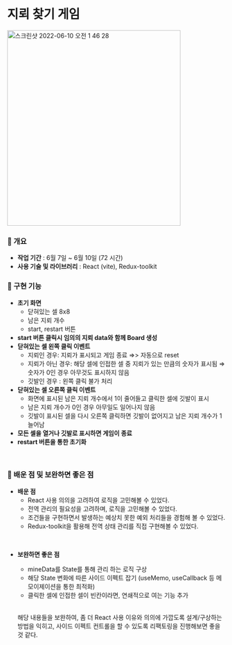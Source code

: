 # 지뢰 찾기 게임

<img width="400" height = "450" alt="스크린샷 2022-06-10 오전 1 46 28" src="https://user-images.githubusercontent.com/98930796/172900871-8b4683be-7f76-4277-816c-0f9fd92899ea.png">

<br/>

### 📍 개요

- **작업 기간** : 6월 7일 ~ 6월 10일 (72 시간)
- **사용 기술 및 라이브러리** : React (vite), Redux-toolkit

### 📍 구현 기능

- **초기 화면**
  - 닫혀있는 셀 8x8
  - 남은 지뢰 개수
  - start, restart 버튼
- **start 버튼 클릭시 임의의 지뢰 data와 함께 Board 생성**
- **닫혀있는 셀 왼쪽 클릭 이벤트**
  - 지뢰인 경우: 지뢰가 표시되고 게임 종료 ⇒> 자동으로 reset
  - 지뢰가 아닌 경우: 해당 셀에 인접한 셀 중 지뢰가 있는 만큼의 숫자가 표시됨 ⇒ 숫자가 0인 경우 아무것도 표시하지 않음
  - 깃발인 경우 : 왼쪽 클릭 불가 처리
- **닫혀있는 셀 오른쪽 클릭 이벤트**
  - 화면에 표시된 남은 지뢰 개수에서 1이 줄어들고 클릭한 셀에 깃발이 표시
  - 남은 지뢰 개수가 0인 경우 아무일도 일어나지 않음
  - 깃발이 표시된 셀을 다시 오른쪽 클릭하면 깃발이 없어지고 남은 지뢰 개수가 1 늘어남
- **모든 셀을 열거나 깃발로 표시하면 게임이 종료**
- **restart 버튼을 통한 초기화**

<br/>

### 📍 배운 점 및 보완하면 좋은 점

- **배운 점**
  - React 사용 의의을 고려하여 로직을 고민해볼 수 있었다.
  - 전역 관리의 필요성을 고려하며, 로직을 고민해볼 수 있었다.
  - 조건들을 구현하면서 발생하는 예상치 못한 예외 처리들을 경험해 볼 수 있었다.
  - Redux-toolkit을 활용해 전역 상태 관리를 직접 구현해볼 수 있었다.

<br/>

- **보완하면 좋은 점**

  - mineData를 State를 통해 관리 하는 로직 구상
  - 해당 State 변화에 따른 사이드 이펙트 잡기
    (useMemo, useCallback 등 메모이제이션을 통한 최적화)
  - 클릭한 셀에 인접한 셀이 빈칸이라면, 연쇄적으로 여는 기능 추가

   <br/>

  해당 내용들을 보완하여, 좀 더 React 사용 이유와 의의에 가깝도록 설계/구상하는 방법을 익히고, 사이드 이펙트 컨트롤을 할 수 있도록 리팩토링을 진행해보면 좋을 것 같다.
